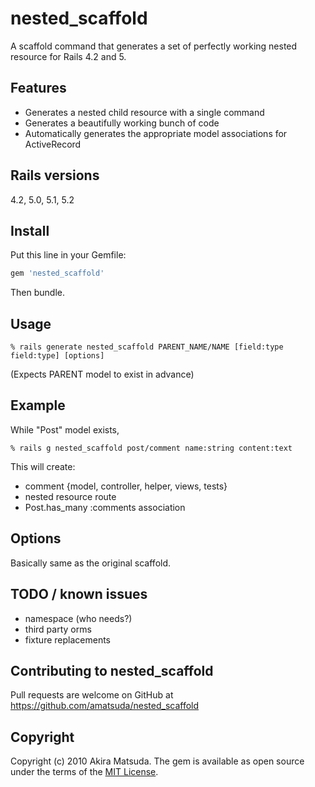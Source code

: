 # nested_scaffold

A scaffold command that generates a set of perfectly working nested resource for Rails 4.2 and 5.

## Features

* Generates a nested child resource with a single command
* Generates a beautifully working bunch of code
* Automatically generates the appropriate model associations for ActiveRecord

## Rails versions

4.2, 5.0, 5.1, 5.2

## Install

Put this line in your Gemfile:

```ruby
gem 'nested_scaffold'
```

Then bundle.

## Usage

```
% rails generate nested_scaffold PARENT_NAME/NAME [field:type field:type] [options]
```

(Expects PARENT model to exist in advance)

## Example

While "Post" model exists,

```
% rails g nested_scaffold post/comment name:string content:text
```

This will create:

* comment {model, controller, helper, views, tests}
* nested resource route
* Post.has_many :comments association

## Options

Basically same as the original scaffold.

## TODO / known issues

* namespace (who needs?)
* third party orms
* fixture replacements

## Contributing to nested_scaffold

Pull requests are welcome on GitHub at https://github.com/amatsuda/nested_scaffold

## Copyright

Copyright (c) 2010 Akira Matsuda. The gem is available as open source under the terms of the [MIT License](http://opensource.org/licenses/MIT).
